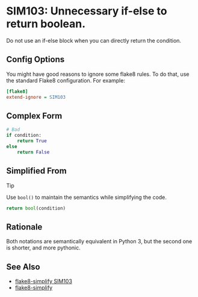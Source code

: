 # SIM103: Unnecessary if-else to return boolean.

Do not use an if-else block when you can directly return the condition.

## Config Options

You might have good reasons to ignore some flake8 rules. To do that, use the standard Flake8
configuration. For example:

```ini
[flake8]
extend-ignore = SIM103
```

## Complex Form

```python
# Bad
if condition:
    return True
else
    return False
```

## Simplified From

> [!TIP]
> Use `bool()` to maintain the semantics while simplifying the code.

```python
return bool(condition)
```

## Rationale

Both notations are semantically equivalent in Python 3, but the second one is shorter, and more
pythonic.

## See Also
* [flake8-simplify SIM103](https://github.com/MartinThoma/flake8-simplify/issues/3)
* [flake8-simplify](https://github.com/MartinThoma/flake8-simplify?tab=readme-ov-file)
